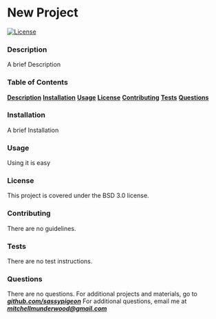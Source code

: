 # New Project 
[![License](https://img.shields.io/badge/License-BSD%203--Clause-blue.svg)](https://opensource.org/licenses/BSD-3-Clause) 
### Description 
 A brief Description 
### Table of Contents 
[**Description**](#Description)    [**Installation**](#Installation)   [**Usage**](#Usage)    [**License**](#License)    [**Contributing**](#Contributing)    [**Tests**](#Tests)   [**Questions**](#Questions)
### Installation 
 A brief Installation 
### Usage 
 Using it is easy 
### License 
This project is covered under the BSD 3.0 license. 
### Contributing 
 There are no guidelines. 
### Tests 
 There are no test instructions. 
### Questions 
 There are no questions. 
For additional projects and materials, go to ***[github.com/sassypigeon](https://github.com/sassypigeon)*** 
For additional questions, email me at ***mitchellmunderwood@gmail.com*** 
